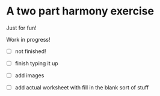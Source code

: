 # A two part harmony exercise

Just for fun!

Work in progress!

- [ ] not finished!

- [ ] finish typing it up

- [ ] add images

- [ ] add actual worksheet with fill in the blank sort of stuff

